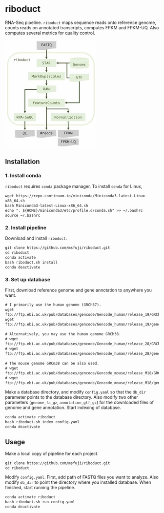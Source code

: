 # riboduct
RNA-Seq pipeline. `riboduct` maps sequence reads onto reference genome, counts
reads on annotated transcripts, computes FPKM and FPKM-UQ. Also computes
several metrics for quality control.

![flowchart](misc/riboduct_flowchart.jpg)

## Installation
### 1. Install conda
`riboduct` requires `conda` package manager. To install `conda` for Linux,
```
wget https://repo.continuum.io/miniconda/Miniconda3-latest-Linux-x86_64.sh
bash Miniconda3-latest-Linux-x86_64.sh
echo ". ${HOME}/miniconda3/etc/profile.d/conda.sh" >> ~/.bashrc
source ~/.bashrc
```

### 2. Install pipeline
Download and install `riboduct`.
```
git clone https://github.com/msfuji/riboduct.git
cd riboduct
conda activate
bash riboduct.sh install
conda deactivate
```

### 3. Set up database
First, download reference genome and gene annotation to anywhere you want.
```
# I primarily use the human genome (GRCh37).
wget ftp://ftp.ebi.ac.uk/pub/databases/gencode/Gencode_human/release_19/GRCh37.p13.genome.fa.gz
wget ftp://ftp.ebi.ac.uk/pub/databases/gencode/Gencode_human/release_19/gencode.v19.annotation.gtf.gz

# Alternatively, you may use the human genome GRCh38.
# wget ftp://ftp.ebi.ac.uk/pub/databases/gencode/Gencode_human/release_28/GRCh38.p12.genome.fa.gz
# wget ftp://ftp.ebi.ac.uk/pub/databases/gencode/Gencode_human/release_28/gencode.v28.annotation.gtf.gz

# The mouse genome GRCm38 can be also used.
# wget ftp://ftp.ebi.ac.uk/pub/databases/gencode/Gencode_mouse/release_M18/GRCm38.p6.genome.fa.gz
# wget ftp://ftp.ebi.ac.uk/pub/databases/gencode/Gencode_mouse/release_M18/gencode.vM18.annotation.gtf.gz
```
Make a database directory, and modify `config.yaml` so that the `db_dir`
parameter points to the database directory. Also modify two other parameters
(`genome_fa_gz`, `annotation_gtf_gz`) for the downloaded files of genome and
gene annotation. Start indexing of database.
```
conda activate riboduct
bash riboduct.sh index config.yaml
conda deactivate
```

## Usage
Make a local copy of pipeline for each project.
```
git clone https://github.com/msfuji/riboduct.git
cd riboduct
```
Modify `config.yaml`. First, add path of FASTQ files you want to analyze.
Also modify `db_dir` to point the directory where you installed database.
When finished, start running the pipeline.
```
conda activate riboduct
bash riboduct.sh run config.yaml
conda deactivate
```
